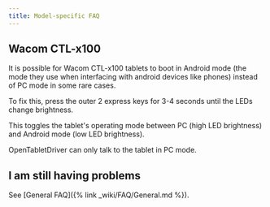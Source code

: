 ```yaml
---
title: Model-specific FAQ
---
```


## Wacom CTL-x100

It is possible for Wacom CTL-x100 tablets to boot in Android mode (the mode they use when interfacing with android devices like phones) instead of PC mode in some rare cases.

To fix this, press the outer 2 express keys for 3-4 seconds until the LEDs change brightness.

This toggles the tablet's operating mode between PC (high LED brightness) and Android mode (low LED brightness).

OpenTabletDriver can only talk to the tablet in PC mode.

## I am still having problems

See [General FAQ]({% link _wiki/FAQ/General.md %}).

